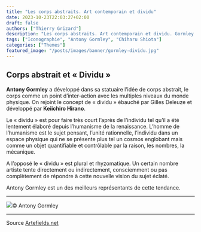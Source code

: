 ```yaml
---
title: "Les corps abstraits. Art contemporain et dividu"
date: 2023-10-23T22:03:27+02:00
draft: false
authors: ["Thierry Grizard"]
description: "Les corps abstraits. Art contemporain et dividu. Gormley et le corps abstrait. Giacometti et la fuite de l'individualité. Shiota et la mémoire plurale."
tags: ["Iconographie", "Antony Gormley", "Chiharu Shiota"]
categories: ["Themes"]
featured_image: "/posts/images/banner/gormley-dividu.jpg"
---
```

## Corps abstrait et « Dividu »

**Antony Gormley** a développé dans sa statuaire l’idée de corps abstrait, le corps comme un point d’inter-action avec les multiples niveaux du monde physique. On rejoint le concept de « dividu » ébauché par Gilles Deleuze et développé par **Keiichiro Hirano**.

Le « dividu » est pour faire très court l’après de l’individu tel qu’il a été lentement élaboré depuis l’humanisme de la renaissance. L’homme de l’humanisme est le sujet pensant, l’unité rationnelle, l’individu dans un espace physique qui ne se présente plus tel un cosmos englobant mais comme un objet quantifiable et contrôlable par la raison, les nombres, la mécanique.

A l’opposé le « dividu » est plural et rhyzomatique. Un certain nombre artiste tente directement ou indirectement, consciemment ou pas complètement de répondre à cette nouvelle vision du sujet éclaté.

Antony Gormley est un des meilleurs représentants de cette tendance.

---

![](/posts/images/dividu/0738_ferment_2007_001.jpg)© Antony Gormley

---


Source [Artefields.net](https://www.artefields.net/les-corps-abstraits-art-contemporain-et-dividu/)